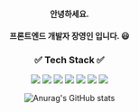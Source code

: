 <div align="center">
  
#### 안녕하세요.
#### 프론트엔드 개발자 장영인 입니다. :smiley:

### :white_check_mark: Tech Stack :white_check_mark:

<img src="https://img.shields.io/badge/HTML5-E34F26?style=flat&logo=HTML5&logoColor=white"/> <img src="https://img.shields.io/badge/CSS3-1572B6?style=flat&logo=CSS3&logoColor=white"/> <img src="https://img.shields.io/badge/JavaScript-F7DF1E?style=flat&logo=JavaScript&logoColor=white"/> <img src="https://img.shields.io/badge/Vue.js-4FC08D?style=flat&logo=Vue.js&logoColor=white"/> <img src="https://img.shields.io/badge/React-61DAFB?style=flat&logo=React&logoColor=white"/> <img src="https://img.shields.io/badge/Amazon AWS-232F3E?style=flat&logo=Amazon AWS&logoColor=white"/> <img src="https://img.shields.io/badge/Amazon S3-569A31?style=flat&logo=Amazon S3&logoColor=white"/>


  
![Anurag's GitHub stats](https://github-readme-stats.vercel.app/api?username=dnwn-9001&show_icons=true&theme=radical)
</div>


